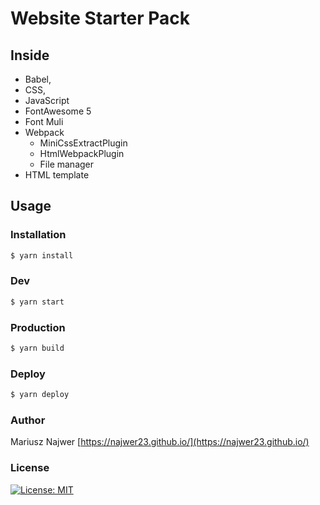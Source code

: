 # Website Starter Pack

## Inside
- Babel, 
- CSS, 
- JavaScript
- FontAwesome 5
- Font Muli
- Webpack 
    - MiniCssExtractPlugin
    - HtmlWebpackPlugin
    - File manager
- HTML template

## Usage
### Installation
```sh
$ yarn install
```

### Dev
```sh
$ yarn start
```

### Production
```sh
$ yarn build
```

### Deploy
```sh
$ yarn deploy
```

### Author
Mariusz Najwer
[https://najwer23.github.io/](https://najwer23.github.io/)

### License
[![License: MIT](https://img.shields.io/badge/License-MIT-yellow.svg)](https://opensource.org/licenses/MIT)
